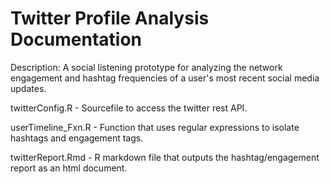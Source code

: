 # Twitter Profile Analysis Documentation

Description: A social listening prototype for analyzing the network engagement and hashtag frequencies of a user's most recent social media updates.

twitterConfig.R - Sourcefile to access the twitter rest API.

userTimeline_Fxn.R - Function that uses regular expressions to isolate hashtags and engagement tags.

twitterReport.Rmd - R markdown file that outputs the hashtag/engagement report as an html document.
